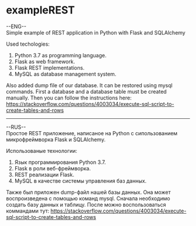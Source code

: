 # exampleREST  
--ENG--  
Simple example of REST application in Python with Flask and SQLAlchemy

Used techologies:
   1) Python 3.7 as programming language.
   2) Flask as web framework.
   3) Flask REST implementations.
   4) MySQL as database management system. 
  
Also added dump file of our database. It can be restored using mysql commands.
First a database and a database table must be created manually.
Then you can follow the instructions here: 
https://stackoverflow.com/questions/4003034/execute-sql-script-to-create-tables-and-rows

_______________________________________________________________________________________________________________________________

--RUS--  
Простое REST приложение, написаное на Python с сипользованием микрофреймворка Flask и SQLAlchemy.  

Использованые технологии:
   1) Язык программирования Python 3.7.
   2) Flask в роли веб-фреймворка.
   3) REST реализации Flask.
   4) MySQL в качестве системы управления баз данных.  
   
Также был приложен dump-файл нашей базы данных. Она может воспроизведена с помощью команд mysql.
Сначала необходимо создать базу данных и таблицу.
После можно воспользоваться коммандами тут:
https://stackoverflow.com/questions/4003034/execute-sql-script-to-create-tables-and-rows

